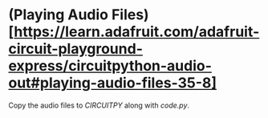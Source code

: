 # (Playing Audio Files)[https://learn.adafruit.com/adafruit-circuit-playground-express/circuitpython-audio-out#playing-audio-files-35-8]

Copy the audio files to *CIRCUITPY* along with *code.py*.
